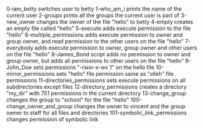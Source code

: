 0-iam_betty switches user to betty
1-who_am_i prints the name of the current user
2-groups prints all the groups the current user is part of
3-new_owner changes the owner of the file "hello" to betty
4-empty creates an empty file called "hello"
5-execute adds execute permission to the file "hello"
6-multiple_permissions adds execute permission to owner and group owner, and read permission to the other users on the file "hello"
7-everybody adds execute permission to owner, group owner and other users on the file "hello"
8-James_Bond script adds no permission to owner and group owner, but adds all permissions to other users on the file "hello"
9-John_Doe sets permissions "-rwxr-x-wx 1" on the hello file
10-mirror_permissions sets "hello" file permission same as "olleh" file permissions
11-directories_permissions sets execute permissions on all subdirectories except files
12-directory_permissions creates a directory "my_dir" with 751 permissions in the current directory
13-change_group changes the group to "school" for the file "hello"
100-change_owner_and_group changes the owner to vincent and the group owner to staff for all files and directories
101-symbolic_link_permissions changes permission of symbolic link
